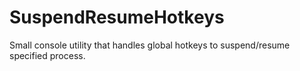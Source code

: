 # SuspendResumeHotkeys
Small console utility that handles global hotkeys to suspend/resume specified process.
